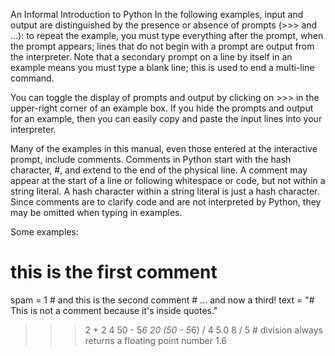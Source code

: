 An Informal Introduction to Python
In the following examples, input and output are distinguished by the presence or absence of prompts (>>> and …): to repeat the example, you must type everything after the prompt, when the prompt appears; lines that do not begin with a prompt are output from the interpreter. Note that a secondary prompt on a line by itself in an example means you must type a blank line; this is used to end a multi-line command.

You can toggle the display of prompts and output by clicking on >>> in the upper-right corner of an example box. If you hide the prompts and output for an example, then you can easily copy and paste the input lines into your interpreter.

Many of the examples in this manual, even those entered at the interactive prompt, include comments. Comments in Python start with the hash character, #, and extend to the end of the physical line. A comment may appear at the start of a line or following whitespace or code, but not within a string literal. A hash character within a string literal is just a hash character. Since comments are to clarify code and are not interpreted by Python, they may be omitted when typing in examples.

Some examples:

# this is the first comment
spam = 1  # and this is the second comment
          # ... and now a third!
text = "# This is not a comment because it's inside quotes."



>>> 2 + 2
4
>>> 50 - 5*6
20
>>> (50 - 5*6) / 4
5.0
>>> 8 / 5  # division always returns a floating point number
1.6
